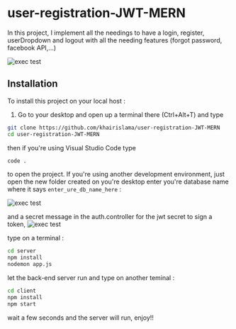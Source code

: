 # user-registration-JWT-MERN

In this project, I implement all the needings to have a login, register, userDropdown and logout with all the needing features (forgot password, facebook API,...)

![exec test](https://i.ibb.co/rGXL4ps/screencapture-localhost-3000-register-2021-06-19-23-43-33.png)

## Installation

To install this project on your local host :

1. Go to your desktop and open up a terminal there (Ctrl+Alt+T) and type

```sh
git clone https://github.com/khairislama/user-registration-JWT-MERN
cd user-registration-JWT-MERN
```

then if you're using Visual Studio Code type

```sh
code .
```

to open the project. If you're using another development environment, just open the new folder created on you're desktop
enter you're database name where it says `enter_ure_db_name_here` :

![exec test](https://i.ibb.co/xH4q6Pb/image.png)

and a secret message in the auth.controller for the jwt secret to sign a token,
![exec test](https://i.ibb.co/hBhYf3z/image.png)

type on a terminal :

```sh
cd server
npm install
nodemon app.js
```

let the back-end server run and type on another teminal :

```sh
cd client
npm install
npm start
```

wait a few seconds and the server will run, enjoy!!
